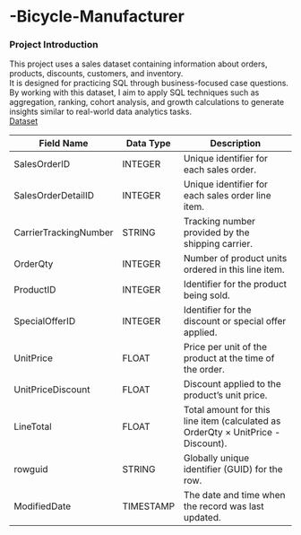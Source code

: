 # -Bicycle-Manufacturer
### Project Introduction
This project uses a sales dataset containing information about orders, products, discounts, customers, and inventory.  
It is designed for practicing SQL through business-focused case questions.  
By working with this dataset, I aim to apply SQL techniques such as aggregation, ranking, cohort analysis, and growth calculations to generate insights similar to real-world data analytics tasks.  
[Dataset](https://console.cloud.google.com/bigquery?hl=vi&inv=1&invt=Ab1UAQ&project=my-project-sql-464309&ws=!1m5!1m4!4m3!1sadventureworks2019!2sSales!3sSalesOrderDetail)

| Field Name            | Data Type  | Description                                                                 |
|-----------------------|------------|-----------------------------------------------------------------------------|
| SalesOrderID          | INTEGER    | Unique identifier for each sales order.                                     |
| SalesOrderDetailID    | INTEGER    | Unique identifier for each sales order line item.                           |
| CarrierTrackingNumber | STRING     | Tracking number provided by the shipping carrier.                           |
| OrderQty              | INTEGER    | Number of product units ordered in this line item.                          |
| ProductID             | INTEGER    | Identifier for the product being sold.                                      |
| SpecialOfferID        | INTEGER    | Identifier for the discount or special offer applied.                       |
| UnitPrice             | FLOAT      | Price per unit of the product at the time of the order.                     |
| UnitPriceDiscount     | FLOAT      | Discount applied to the product’s unit price.                               |
| LineTotal             | FLOAT      | Total amount for this line item (calculated as OrderQty × UnitPrice - Discount). |
| rowguid               | STRING     | Globally unique identifier (GUID) for the row.                              |
| ModifiedDate          | TIMESTAMP  | The date and time when the record was last updated.                         |

